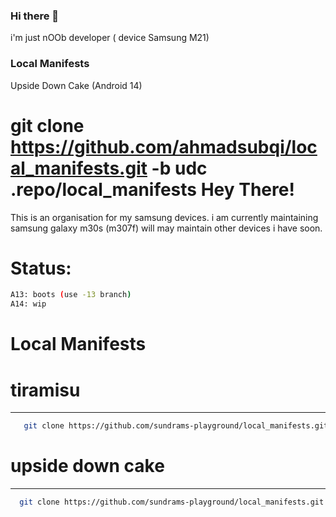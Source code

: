 ### Hi there 👋

i'm just nOOb developer ( device Samsung M21)

### Local Manifests
Upside Down Cake (Android 14)

  git clone https://github.com/ahmadsubqi/local_manifests.git -b udc .repo/local_manifests
Hey There!
===========
This is an organisation for my samsung devices. i am currently maintaining samsung galaxy m30s (m307f) will may maintain other devices i have soon.

Status:
===========
```bash
A13: boots (use -13 branch)
A14: wip
```
Local Manifests
===========
# tiramisu #
----------------
```bash
   git clone https://github.com/sundrams-playground/local_manifests.git -b tiramisu .repo/local_manifests
```
  
# upside down cake # 
----------------
```bash
  git clone https://github.com/sundrams-playground/local_manifests.git -b udc .repo/local_manifests
```
